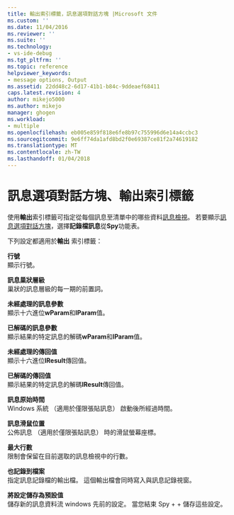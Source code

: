 ```yaml
---
title: 輸出索引標籤，訊息選項對話方塊 |Microsoft 文件
ms.custom: ''
ms.date: 11/04/2016
ms.reviewer: ''
ms.suite: ''
ms.technology:
- vs-ide-debug
ms.tgt_pltfrm: ''
ms.topic: reference
helpviewer_keywords:
- message options, Output
ms.assetid: 22dd48c2-6d17-41b1-b84c-9ddeaef68411
caps.latest.revision: 4
author: mikejo5000
ms.author: mikejo
manager: ghogen
ms.workload:
- multiple
ms.openlocfilehash: eb005e859f818e6fe8b97c755996d6e14a4ccbc3
ms.sourcegitcommit: 9e6ff74da1afd8bd2f0e69387ce81f2a74619182
ms.translationtype: MT
ms.contentlocale: zh-TW
ms.lasthandoff: 01/04/2018
---
```

# <a name="output-tab-message-options-dialog-box"></a>訊息選項對話方塊、輸出索引標籤
使用**輸出**索引標籤可指定從每個訊息至清單中的哪些資料[訊息檢視](../debugger/messages-view.md)。 若要顯示[訊息選項對話方塊](../debugger/message-options-dialog-box.md)，選擇**記錄檔訊息**從**Spy**功能表。  
  
 下列設定都適用於**輸出** 索引標籤：  
  
 **行號**  
 顯示行號。  
  
 **訊息巢狀層級**  
 巢狀的訊息層級的每一期的前置詞。  
  
 **未經處理的訊息參數**  
 顯示十六進位**wParam**和**lParam**值。  
  
 **已解碼的訊息參數**  
 顯示結果的特定訊息的解碼**wParam**和**lParam**值。  
  
 **未經處理的傳回值**  
 顯示十六進位**lResult**傳回值。  
  
 **已解碼的傳回值**  
 顯示結果的特定訊息的解碼**lResult**傳回值。  
  
 **訊息原始時間**  
 Windows 系統 （適用於僅限張貼訊息） 啟動後所經過時間。  
  
 **訊息滑鼠位置**  
 公佈訊息 （適用於僅限張貼訊息） 時的滑鼠螢幕座標。  
  
 **最大行數**  
 限制會保留在目前選取的訊息檢視中的行數。  
  
 **也記錄到檔案**  
 指定訊息記錄檔的輸出檔。 這個輸出檔會同時寫入與訊息記錄視窗。  
  
 **將設定儲存為預設值**  
 儲存新的訊息資料流 windows 先前的設定。 當您結束 Spy + + 儲存這些設定。